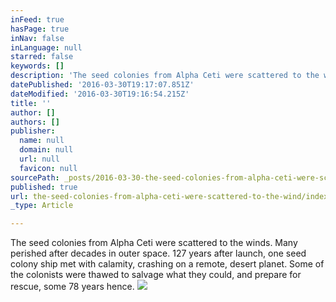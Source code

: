 ```yaml
---
inFeed: true
hasPage: true
inNav: false
inLanguage: null
starred: false
keywords: []
description: 'The seed colonies from Alpha Ceti were scattered to the winds. Many perished after decades in outer space. 127 years after launch, one seed colony ship met with calamity, crashing on a remote, desert planet. Some of the colonists were thawed to salvage what they could, and prepare for rescue, some 78 years hence.'
datePublished: '2016-03-30T19:17:07.851Z'
dateModified: '2016-03-30T19:16:54.215Z'
title: ''
author: []
authors: []
publisher:
  name: null
  domain: null
  url: null
  favicon: null
sourcePath: _posts/2016-03-30-the-seed-colonies-from-alpha-ceti-were-scattered-to-the-wind.md
published: true
url: the-seed-colonies-from-alpha-ceti-were-scattered-to-the-wind/index.html
_type: Article

---
```

The seed colonies from Alpha Ceti were scattered to the winds. Many perished after decades in outer space. 127 years after launch, one seed colony ship met with calamity, crashing on a remote, desert planet. Some of the colonists were thawed to salvage what they could, and prepare for rescue, some 78 years hence.
![](https://the-grid-user-content.s3-us-west-2.amazonaws.com/6d5f46cb-3699-40d3-8434-c4a642804b30.jpg)